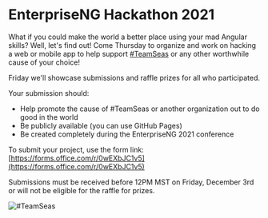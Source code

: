 # EnterpriseNG Hackathon 2021

What if you could make the world a better place using your mad Angular skills? Well, let's find out!
Come Thursday to organize and work on hacking a web or mobile app to help support [#TeamSeas](https://teamseas.org/) or any other worthwhile cause of your choice!

Friday we'll showcase submissions and raffle prizes for all who participated.

Your submission should:

* Help promote the cause of #TeamSeas or another organization out to do good in the world
* Be publicly available (you can use GitHub Pages)
* Be created completely during the EnterpriseNG 2021 conference

To submit your project, use the form link: [https://forms.office.com/r/0wEXbJC1v5](https://forms.office.com/r/0wEXbJC1v5)

Submissions must be received before 12PM MST on Friday, December 3rd or will not be eligible for the raffle for prizes.

![#TeamSeas](https://pbs.twimg.com/profile_images/1449778925350043655/eTn3KPKF_400x400.jpg)
